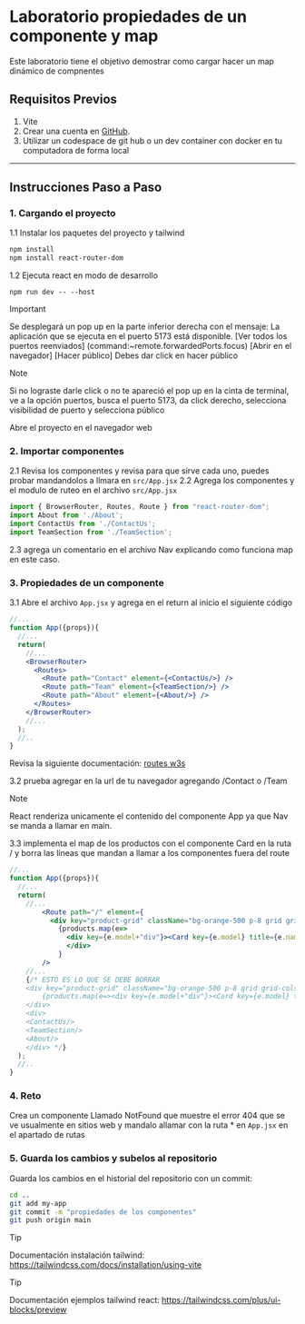 # Laboratorio propiedades de un componente y map

Este laboratorio tiene el objetivo demostrar como cargar hacer un map dinámico de compnentes
## Requisitos Previos

1. Vite
2. Crear una cuenta en [GitHub](https://github.com/).
3. Utilizar un codespace de git hub o un dev container con docker en tu computadora de forma local

---

## Instrucciones Paso a Paso

### 1. Cargando el proyecto

1.1  Instalar los paquetes del proyecto y tailwind

``` bash
npm install
npm install react-router-dom
```

1.2 Ejecuta react en modo de desarrollo

```
npm run dev -- --host
```

> [!IMPORTANT]
> Se desplegará un pop up en la parte inferior derecha con el mensaje: La aplicación que se ejecuta en el puerto 5173 está disponible. 
> [Ver todos los puertos reenviados] (command:~remote.forwardedPorts.focus) [Abrir en el navegador] [Hacer público] Debes dar click en hacer público

> [!NOTE]
>Si no lograste darle click o no te apareció el pop up en la cinta de terminal, ve a la opción puertos, busca el puerto 5173, da click derecho, selecciona visibilidad de puerto y selecciona público

Abre el proyecto en el navegador web

### 2. Importar componentes

2.1 Revisa los componentes y revisa para que sirve cada uno, puedes probar  mandandolos a llmara en ```src/App.jsx```
2.2 Agrega los componentes y el modulo de ruteo en el archivo ```src/App.jsx```

```jsx
import { BrowserRouter, Routes, Route } from "react-router-dom";
import About from './About';
import ContactUs from './ContactUs';
import TeamSection from './TeamSection'; 

```
2.3 agrega un comentario en el archivo Nav explicando como funciona map en este caso.

### 3. Propiedades de un componente

3.1 Abre el archivo ```App.jsx``` y agrega en el return al inicio el siguiente código
```jsx
//...
function App({props}){
  //...
  return(
    //...
    <BrowserRouter>
      <Routes>
        <Route path="Contact" element={<ContactUs/>} />
        <Route path="Team" element={<TeamSection/>} />
        <Route path="About" element={<About/>} />
      </Routes>
    </BrowserRouter>
    //...
  );
  //..
}
```
Revisa la siguiente documentación:  [routes w3s](https://www.w3schools.com/react/react_router.asp)

3.2 prueba agregar en la url de tu navegador agregando /Contact o /Team
> [!NOTE]
> React renderiza unicamente el contenido del componente App ya que Nav se manda a llamar en main.

3.3 implementa el map de los productos con el componente Card en la ruta / y borra las lineas que mandan a llamar a los componentes fuera del route

```jsx
//...
function App({props}){
  //...
  return(
    //...
        <Route path="/" element={
          <div key="product-grid" className="bg-orange-500 p-8 grid grid-cols-4 gap-4">      
            {products.map(e=>
              <div key={e.model+"div"}><Card key={e.model} title={e.name} paragraph={e.properties} image={e.b64Image} model={e.model}/></div>)}
              </div>
            }
        />
    //...
    {/* ESTO ES LO QUE SE DEBE BORRAR
    <div key="product-grid" className="bg-orange-500 p-8 grid grid-cols-4 gap-4">      
        {products.map(e=><div key={e.model+"div"}><Card key={e.model} title={e.name} paragraph={e.properties} image={e.b64Image} model={e.model}/></div>)}
    </div>
    <div>
    <ContactUs/>
    <TeamSection/>
    <About/>
    </div> */}
  );
  //..
}
```


### 4. Reto

Crea un componente Llamado NotFound que muestre el error 404 que se ve usualmente en sitios web y mandalo allamar con la ruta * en ```App.jsx``` en el apartado de rutas

### 5. Guarda los cambios y subelos al repositorio

Guarda los cambios en el historial del repositorio con un commit:

```bash
cd ..
git add my-app
git commit -m "propiedades de los componentes"
git push origin main
```
 > [!TIP]
 > Documentación instalación tailwind: https://tailwindcss.com/docs/installation/using-vite

 > [!TIP]
 > Documentación ejemplos tailwind react: https://tailwindcss.com/plus/ui-blocks/preview